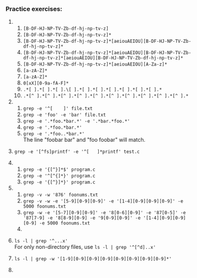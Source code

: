 ### Practice exercises:

1.  1.  `[B-DF-HJ-NP-TV-Zb-df-hj-np-tv-z]`
    2.  `[B-DF-HJ-NP-TV-Zb-df-hj-np-tv-z]*`
    3.  `[B-DF-HJ-NP-TV-Zb-df-hj-np-tv-z]*[aeiouAEIOU][B-DF-HJ-NP-TV-Zb-df-hj-np-tv-z]*`
    4.  `[B-DF-HJ-NP-TV-Zb-df-hj-np-tv-z]*[aeiouAEIOU][B-DF-HJ-NP-TV-Zb-df-hj-np-tv-z]*[aeiouAEIOU][B-DF-HJ-NP-TV-Zb-df-hj-np-tv-z]*`
    5.  `[B-DF-HJ-NP-TV-Zb-df-hj-np-tv-z]*[aeiouAEIOU][A-Za-z]*`
    6.  `[a-zA-Z]*`
    7.  `[a-zA-Z]*`
    8.  `0[xX][0-9a-fA-F]*`
    9.  `.*[ ].*[ ].*[ ].\[ ].*[ ].*[ ].*[ ].*[ ].*[ ].*[ ].*`
    10. `.*[^ ].*[^ ].*[^ ].*[^ ].*[^ ].*[^ ].*[^ ].*[^ ].*[^ ].*[^ ].*`

2.  1.  `grep -e '^[    ]' file.txt`
    2.  `grep -e 'foo' -e 'bar' file.txt`
    3.  `grep -e '.*foo.*bar.*' -e '.*bar.*foo.*'`
    4.  `grep -e '.*foo.*bar.*'`
    5.  `grep -e '.*foo..*bar.*'`   
        The line "foobar bar" and "foo foobar" will match.  

3.  `grep -e '[^fs]printf' -e '^[   ]*printf' test.c`

4.  1.  `grep -e '{[^}]*$' program.c`
    2.  `grep -e '^[^{]*}' program.c`
    3.  `grep -e '{[^}]*}' program.c`

5.  1.  `grep -v -w '876' foonums.txt`
    2.  `grep -v -w -e '[5-9][0-9][0-9]' -e '[1-4][0-9][0-9][0-9]' -e 5000 foonums.txt`
    3.  `grep -w -e '[5-7][0-9][0-9]' -e '8[0-6][0-9]' -e '87[0-5]' -e '87[7-9] -e '8[8-9][0-9] -e '9[0-9][0-9]' -e '[1-4][0-9][0-9][0-9] -e 5000 foonums.txt`
    4.  

6.  `ls -l | grep '^...x'`  
    For only non-directory files, use `ls -l | grep '^[^d]..x'`

7.  `ls -l | grep -w '[1-9][0-9][0-9][0-9][0-9][0-9][0-9][0-9]*'`

8.  
